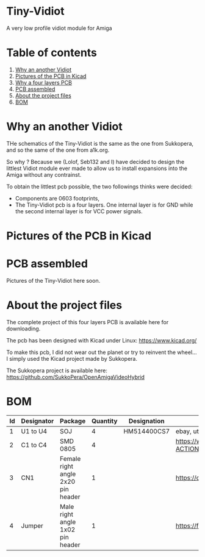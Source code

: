 # Tiny-Vidiot
A very low profile vidiot module for Amiga

# Table of contents
1. [Why an another Vidiot](#1)
2. [Pictures of the PCB in Kicad](#2)
3. [Why a four layers PCB](#3)
4. [PCB assembled](#4)
5. [About the project files](#5)
6. [BOM](#6)

# Why an another Vidiot <a name="1"></a>

THe schematics of the Tiny-Vidiot is the same as the one from Sukkopera, and so the same of the one from a1k.org.

So why ? Because we (Lolof, Seb132 and I) have decided to design the littlest Vidiot module ever made to allow us to install expansions into the Amiga without any contrainst.

To obtain the littlest pcb possible, the two followings thinks were decided:
  - Components are 0603 footprints,
  - The Tiny-Vidiot pcb is a four layers. One internal layer is for GND while the second internal layer is for VCC power signals.

# Pictures of the PCB in Kicad <a name="2"></a>

# PCB assembled <a name="4"></a>
Pictures of the Tiny-Vidiot here soon.

# About the project files <a name="5"></a>

The complete project of this four layers PCB is available here for downloading.

The pcb has been designed with Kicad under Linux: https://www.kicad.org/

To make this pcb, I did not wear out the planet or try to reinvent the wheel... I simply used the Kicad project made by Sukkopera.

The Sukkopera project is available here:
https://github.com/SukkoPera/OpenAmigaVideoHybrid

# BOM <a name="6"></a>

|Id	|Designator	|Package	|Quantity	|Designation	|Link  |
|---|---|---|---|---|---|
|1	|U1 to U4      |	SOJ	|4	|HM514400CS7 | ebay, utsource & aliexpress are your friends ! |
|2	|C1 to C4   |	SMD 0805	|4	|	|https://www.reichelt.com/fr/en/index.html?ACTION=446&LA=446&nbc=1&q=100%20nf%20g0805 |
|3	|CN1	    |Female right angle 2x20 pin header		|1 |	|https://de.aliexpress.com/item/32758316130.html |
|4	|Jumper    |Male right angle 1x02 pin header	|1	|	|https://fr.aliexpress.com/item/4000694229610.html |

